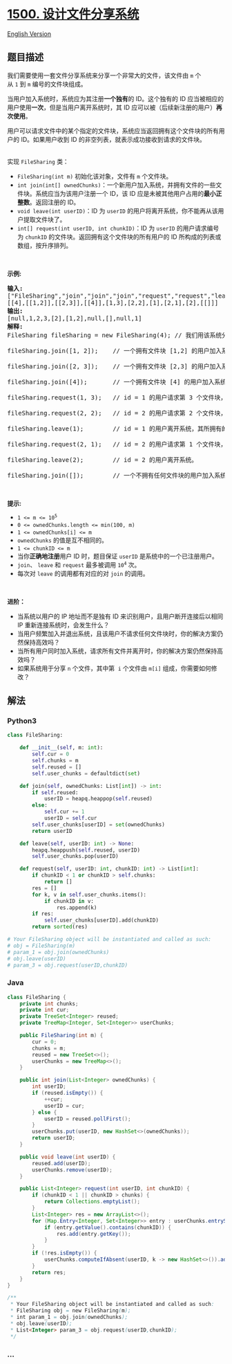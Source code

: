# [1500. 设计文件分享系统](https://leetcode-cn.com/problems/design-a-file-sharing-system)

[English Version](/solution/1500-1599/1500.Design%20a%20File%20Sharing%20System/README_EN.md)

## 题目描述

<!-- 这里写题目描述 -->

<p>我们需要使用一套文件分享系统来分享一个非常大的文件，该文件由&nbsp;<code>m</code> 个从&nbsp;<code>1</code>&nbsp;到&nbsp;<code>m</code>&nbsp;编号的文件块组成。</p>

<p>当用户加入系统时，系统应为其注册<strong>一个独有</strong>的 ID。这个独有的 ID 应当被相应的用户使用<strong>一次</strong>，但是当用户离开系统时，其&nbsp;ID 应可以被（后续新注册的用户）<strong>再次使用</strong>。</p>

<p>用户可以请求文件中的某个指定的文件块，系统应当返回拥有这个文件块的所有用户的 ID。如果用户收到&nbsp;ID 的非空列表，就表示成功接收到请求的文件块。</p>

<p><br />
实现&nbsp;<code>FileSharing</code> 类：</p>

<ul>
	<li><code>FileSharing(int m)</code>&nbsp;初始化该对象，文件有&nbsp;<code>m</code> 个文件块。</li>
	<li><code>int join(int[] ownedChunks)</code>：一个新用户加入系统，并拥有文件的一些文件块。系统应当为该用户注册一个 ID，该 ID 应是未被其他用户占用的<strong>最小正整数</strong>。返回注册的 ID。</li>
	<li><code>void leave(int userID)</code>：ID 为&nbsp;<code>userID</code>&nbsp;的用户将离开系统，你不能再从该用户提取文件块了。</li>
	<li><code>int[] request(int userID, int chunkID)</code>：ID 为&nbsp;<code>userID</code>&nbsp;的用户请求编号为&nbsp;<code>chunkID</code>&nbsp;的文件块。返回拥有这个文件块的所有用户的 ID 所构成的列表或数组，按升序排列。</li>
</ul>

<p>&nbsp;</p>

<p><strong>示例:</strong></p>

<pre>
<strong>输入:</strong>
["FileSharing","join","join","join","request","request","leave","request","leave","join"]
[[4],[[1,2]],[[2,3]],[[4]],[1,3],[2,2],[1],[2,1],[2],[[]]]
<strong>输出:</strong>
[null,1,2,3,[2],[1,2],null,[],null,1]
<strong>解释:</strong>
FileSharing fileSharing = new FileSharing(4); // 我们用该系统分享由 4 个文件块组成的文件。

fileSharing.join([1, 2]);    // 一个拥有文件块 [1,2] 的用户加入系统，为其注册 id = 1 并返回 1。

fileSharing.join([2, 3]);    // 一个拥有文件块 [2,3] 的用户加入系统，为其注册 id = 2 并返回 2。

fileSharing.join([4]);       // 一个拥有文件块 [4] 的用户加入系统，为其注册 id = 3 并返回 3。

fileSharing.request(1, 3);   // id = 1 的用户请求第 3 个文件块，只有 id = 2 的用户拥有文件块，返回 [2] 。注意，现在用户 1 现拥有文件块 [1,2,3]。

fileSharing.request(2, 2);   // id = 2 的用户请求第 2 个文件块，id 为 [1,2] 的用户拥有该文件块，所以我们返回 [1,2] 。

fileSharing.leave(1);        // id = 1 的用户离开系统，其所拥有的所有文件块不再对其他用户可用。

fileSharing.request(2, 1);   // id = 2 的用户请求第 1 个文件块，系统中没有用户拥有该文件块，所以我们返回空列表 [] 。

fileSharing.leave(2);        // id = 2 的用户离开系统。

fileSharing.join([]);        // 一个不拥有任何文件块的用户加入系统，为其注册 id = 1 并返回 1 。注意，id 1 和 2 空闲，可以重新使用。
</pre>

<p>&nbsp;</p>

<p><strong>提示:</strong></p>

<ul>
	<li><code>1 &lt;= m &lt;= 10<sup>5</sup></code></li>
	<li><code>0 &lt;=&nbsp;ownedChunks.length &lt;= min(100, m)</code></li>
	<li><code>1 &lt;= ownedChunks[i] &lt;= m</code></li>
	<li><code>ownedChunks</code> 的值是互不相同的。</li>
	<li><code>1 &lt;=&nbsp;chunkID &lt;= m</code></li>
	<li>当你<strong>正确地注册</strong>用户 ID 时，题目保证&nbsp;<code>userID</code>&nbsp;是系统中的一个已注册用户。</li>
	<li><code>join</code>、&nbsp;<code>leave</code>&nbsp;和&nbsp;<code>request</code>&nbsp;最多被调用&nbsp;<code>10<sup>4</sup></code>&nbsp;次。</li>
	<li>每次对&nbsp;<code>leave</code>&nbsp;的调用都有对应的对&nbsp;<code>join</code>&nbsp;的调用。</li>
</ul>

<p>&nbsp;</p>

<p><strong>进阶：</strong></p>

<ul>
	<li>当系统以用户的 IP 地址而不是独有 ID 来识别用户，且用户断开连接后以相同 IP 重新连接系统时，会发生什么？</li>
	<li>当用户频繁加入并退出系统，且该用户不请求任何文件块时，你的解决方案仍然保持高效吗？</li>
	<li>当所有用户同时加入系统，请求所有文件并离开时，你的解决方案仍然保持高效吗？</li>
	<li>如果系统用于分享&nbsp;<code>n</code>&nbsp;个文件，其中第 &nbsp;<code>i</code>&nbsp;个文件由&nbsp;<code>m[i]</code>&nbsp;组成，你需要如何修改？</li>
</ul>

## 解法

<!-- 这里可写通用的实现逻辑 -->

<!-- tabs:start -->

### **Python3**

<!-- 这里可写当前语言的特殊实现逻辑 -->

```python
class FileSharing:

    def __init__(self, m: int):
        self.cur = 0
        self.chunks = m
        self.reused = []
        self.user_chunks = defaultdict(set)

    def join(self, ownedChunks: List[int]) -> int:
        if self.reused:
            userID = heapq.heappop(self.reused)
        else:
            self.cur += 1
            userID = self.cur
        self.user_chunks[userID] = set(ownedChunks)
        return userID

    def leave(self, userID: int) -> None:
        heapq.heappush(self.reused, userID)
        self.user_chunks.pop(userID)

    def request(self, userID: int, chunkID: int) -> List[int]:
        if chunkID < 1 or chunkID > self.chunks:
            return []
        res = []
        for k, v in self.user_chunks.items():
            if chunkID in v:
                res.append(k)
        if res:
            self.user_chunks[userID].add(chunkID)
        return sorted(res)

# Your FileSharing object will be instantiated and called as such:
# obj = FileSharing(m)
# param_1 = obj.join(ownedChunks)
# obj.leave(userID)
# param_3 = obj.request(userID,chunkID)
```

### **Java**

<!-- 这里可写当前语言的特殊实现逻辑 -->

```java
class FileSharing {
    private int chunks;
    private int cur;
    private TreeSet<Integer> reused;
    private TreeMap<Integer, Set<Integer>> userChunks;

    public FileSharing(int m) {
        cur = 0;
        chunks = m;
        reused = new TreeSet<>();
        userChunks = new TreeMap<>();
    }

    public int join(List<Integer> ownedChunks) {
        int userID;
        if (reused.isEmpty()) {
            ++cur;
            userID = cur;
        } else {
            userID = reused.pollFirst();
        }
        userChunks.put(userID, new HashSet<>(ownedChunks));
        return userID;
    }

    public void leave(int userID) {
        reused.add(userID);
        userChunks.remove(userID);
    }

    public List<Integer> request(int userID, int chunkID) {
        if (chunkID < 1 || chunkID > chunks) {
            return Collections.emptyList();
        }
        List<Integer> res = new ArrayList<>();
        for (Map.Entry<Integer, Set<Integer>> entry : userChunks.entrySet()) {
            if (entry.getValue().contains(chunkID)) {
                res.add(entry.getKey());
            }
        }
        if (!res.isEmpty()) {
            userChunks.computeIfAbsent(userID, k -> new HashSet<>()).add(chunkID);
        }
        return res;
    }
}

/**
 * Your FileSharing object will be instantiated and called as such:
 * FileSharing obj = new FileSharing(m);
 * int param_1 = obj.join(ownedChunks);
 * obj.leave(userID);
 * List<Integer> param_3 = obj.request(userID,chunkID);
 */
```

### **...**

```

```

<!-- tabs:end -->
